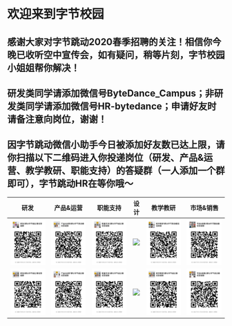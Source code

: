 # 欢迎来到字节校园  
## 感谢大家对字节跳动2020春季招聘的关注！相信你今晚已收听空中宣传会，如有疑问，稍等片刻，字节校园小姐姐帮你解决！  
## **研发**类同学请添加微信号ByteDance_Campus；**非研发**类同学请添加微信号HR-bytedance；申请好友时请备注意向岗位，谢谢！  
## 因字节跳动微信小助手今日被添加好友数已达上限，请你扫描以下二维码进入你投递岗位（研发、产品&运营、教学教研、职能支持）的答疑群（一人添加一个群即可），字节跳动HR在等你哦～  


|                  研发    |  产品&运营   |   职能支持   |设计| 教学教研 |市场&销售|
| ----------------------------------------------------------- | ---- | ---- |---|---|---|
|      ![](./研发5.jpeg) |  ![](./产品6.jpeg)    |   ![](./职能2.jpeg)   |![](./设计1.jpeg)|![](./教学教研1.jpeg)|![](./市场1.jpeg)|
| ![](./研发6.jpeg)| ![](./产品7.jpeg)|![](./职能3.jpeg)|![](./设计2.jpeg)|![](./教研2.jpeg)|![](./市场2.jpeg)|
